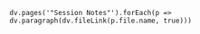 ```dataviewjs
dv.pages('"Session Notes"').forEach(p => dv.paragraph(dv.fileLink(p.file.name, true)))
```

